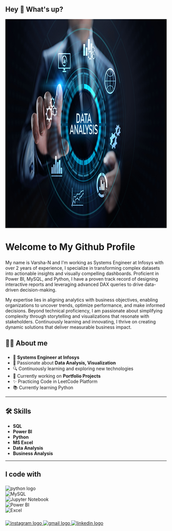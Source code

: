 


<!--
**Varsha-N-17/Varsha-N-17** is a ✨ _special_ ✨ repository because its `README.md` (this file) appears on your GitHub profile.

Here are some ideas to get you started:

- 🔭 I’m currently working on ...
- 🌱 I’m currently learning ...
- 👯 I’m looking to collaborate on ...
- 🤔 I’m looking for help with ...
- 💬 Ask me about ...
- 📫 How to reach me: ...
- 😄 Pronouns: ...
- ⚡ Fun fact: ...
-->
<h2 align="left">Hey 👋 What's up?</h2>

<div align="center">
  <img height="650" width="750" src="DataGithub.jpg" />
</div>
<h1 align="left"> Welcome to My Github Profile</h1>

###

<p align="left">My name is Varsha-N and I'm working as Systems Engineer at Infosys  with over 2 years of experience, I specialize in transforming complex datasets into actionable insights and visually compelling dashboards. Proficient in Power BI, MySQL, and Python, I have a proven track record of designing interactive reports and leveraging advanced DAX queries to drive data-driven decision-making.

My expertise lies in aligning analytics with business objectives, enabling organizations to uncover trends, optimize performance, and make informed decisions. Beyond technical proficiency, I am passionate about simplifying complexity through storytelling and visualizations that resonate with stakeholders. Continuously learning and innovating, I thrive on creating dynamic solutions that deliver measurable business impact.</nr></p>

###

<h2 align="left">👩‍💻 About me</h2>

###
- 🌟 **Systems Engineer at Infosys**  
- 🎯 Passionate about **Data Analysis, Visualization**  
- 🔍 Continuously learning and exploring new technologies  
- 🚀 Currently working on **Portfolio Projects**
- ✨ Practicing Code in LeetCode Platform
- 📚 Currently learning Python 

---

## 🛠️ Skills  
- **SQL**  
- **Power BI**  
- **Python**  
- **MS Excel**    
- **Data Analysis**  
- **Business Analysis**  

---



###

<h2 align="left">I code with</h2>

###

<div align="left">
  <img src="https://cdn.jsdelivr.net/gh/devicons/devicon/icons/python/python-original.svg" height="50" alt="python logo"  /> <br>
  <img src="https://cdn.jsdelivr.net/gh/devicons/devicon/icons/mysql/mysql-original.svg" height="50" alt="MySQL" />   <br>
  <img src="https://upload.wikimedia.org/wikipedia/commons/3/38/Jupyter_logo.svg" height="50" alt="Jupyter Notebook" />   <br>
  <img src="https://upload.wikimedia.org/wikipedia/commons/c/cf/New_Power_BI_Logo.svg" height="50" alt="Power BI" />   <br>
  <img src="https://img.icons8.com/color/48/000000/microsoft-excel-2019.png" height="50" alt="Excel" />

</div>

###

<div align="left">
  <a href="https://www.instagram.com/m.varsha77" target="_blank">
  <img src="https://img.shields.io/static/v1?message=Instagram&logo=instagram&label=&color=E4405F&logoColor=white&labelColor=&style=for-the-badge" height="35" alt="instagram logo"  />
  <a href="varsharajan02018@gmail.com" target="_blank">
  <img src="https://img.shields.io/static/v1?message=Gmail&logo=gmail&label=&color=D14836&logoColor=white&labelColor=&style=for-the-badge" height="35" alt="gmail logo"  />
  
  <a href="https://www.linkedin.com/in/varsha-r-657999215" target="_blank">
  <img src="https://img.shields.io/static/v1?message=LinkedIn&logo=linkedin&label=&color=0077B5&logoColor=white&labelColor=&style=for-the-badge" height="35" alt="linkedin logo"  />
</div>

###


